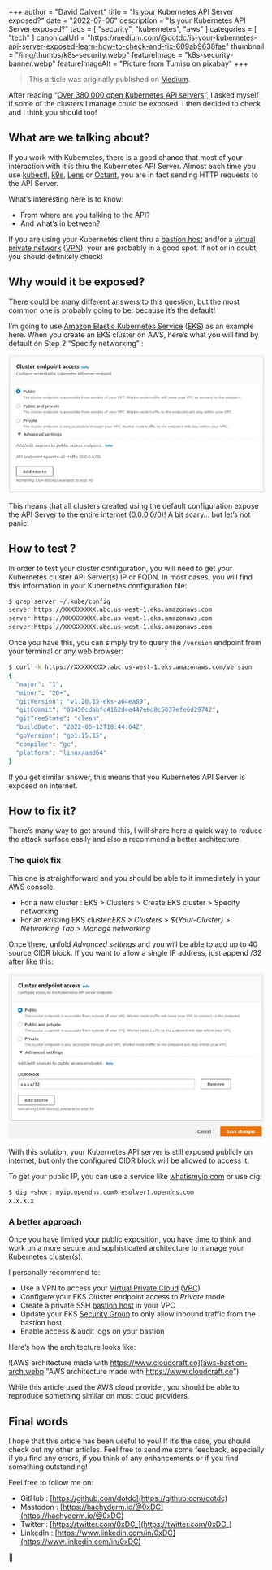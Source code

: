 +++
author = "David Calvert"
title = "Is your Kubernetes API Server exposed?"
date = "2022-07-06"
description = "Is your Kubernetes API Server exposed?"
tags = [
    "security", "kubernetes", "aws"
]
categories = [
    "tech"
]
canonicalUrl = "https://medium.com/@dotdc/is-your-kubernetes-api-server-exposed-learn-how-to-check-and-fix-609ab9638fae"
thumbnail = "/img/thumbs/k8s-security.webp"
featureImage = "k8s-security-banner.webp"
featureImageAlt = "Picture from Tumisu on pixabay"
+++

> This article was originally published on [Medium](https://medium.com/@dotdc/is-your-kubernetes-api-server-exposed-learn-how-to-check-and-fix-609ab9638fae).

After reading “[Over 380 000 open Kubernetes API servers](https://www.shadowserver.org/news/over-380-000-open-kubernetes-api-servers/)”, I asked myself if some of the clusters I manage could be exposed. I then decided to check and I think you should too!

<!--more-->

## What are we talking about?

If you work with Kubernetes, there is a good chance that most of your interaction with it is thru the Kubernetes API Server. Almost each time you use [kubectl](https://kubernetes.io/docs/reference/kubectl/kubectl/), [k9s](https://github.com/derailed/k9s), [Lens](https://github.com/lensapp/lens) or [Octant](https://github.com/vmware-tanzu/octant), you are in fact sending HTTP requests to the API Server.

What’s interesting here is to know:

- From where are you talking to the API?
- And what’s in between?

If you are using your Kubernetes client thru a [bastion host](https://en.wikipedia.org/wiki/Bastion_host) and/or a [virtual private network](https://en.wikipedia.org/wiki/Virtual_private_network) ([VPN](https://en.wikipedia.org/wiki/Virtual_private_network)), your are probably in a good spot. If not or in doubt, you should definitely check!

## Why would it be exposed?

There could be many different answers to this question, but the most common one is probably going to be: because it’s the default!

I’m going to use [Amazon Elastic Kubernetes Service](https://aws.amazon.com/eks/) ([EKS](https://aws.amazon.com/eks/)) as an example here. When you create an EKS cluster on AWS, here’s what you will find by default on Step 2 “Specify networking” :

![Screenshot: AWS Cluster endpoint access](aws-cluster-endpoint.webp "Screenshot: AWS Cluster endpoint access")

This means that all clusters created using the default configuration expose the API Server to the entire internet (0.0.0.0/0)! A bit scary… but let’s not panic!

## How to test ?

In order to test your cluster configuration, you will need to get your Kubernetes cluster API Server(s) IP or FQDN. In most cases, you will find this information in your Kubernetes configuration file:

```bash
$ grep server ~/.kube/config
server:https://XXXXXXXXX.abc.us-west-1.eks.amazonaws.com
server:https://XXXXXXXXX.abc.us-west-1.eks.amazonaws.com
server:https://XXXXXXXXX.abc.us-west-1.eks.amazonaws.com
```

Once you have this, you can simply try to query the `/version` endpoint from your terminal or any web browser:

```bash
$ curl -k https://XXXXXXXXX.abc.us-west-1.eks.amazonaws.com/version
{
  "major": "1",
  "minor": "20+",
  "gitVersion": "v1.20.15-eks-a64ea69",
  "gitCommit": "03450cdabfc4162d4e447e6d8c5037efe6d29742",
  "gitTreeState": "clean",
  "buildDate": "2022-05-12T18:44:04Z",
  "goVersion": "go1.15.15",
  "compiler": "gc",
  "platform": "linux/amd64"
}
```

If you get similar answer, this means that you Kubernetes API Server is exposed on internet.

## How to fix it?

There’s many way to get around this, I will share here a quick way to reduce the attack surface easily and also a recommend a better architecture.

### The quick fix

This one is straightforward and you should be able to  it immediately in your AWS console.

- For a new cluster : EKS > Clusters > Create EKS cluster > Specify networking
- For an existing EKS cluster:*EKS > Clusters > ${Your-Cluster} > Networking Tab > Manage networking*

Once there, unfold *Advanced settings* and you will be able to add up to 40 source CIDR block. If you want to allow a single IP address, just append /32 after like this:

![Screenshot: AWS Cluster endpoint access with CIDR](aws-cluster-endpoint-cidr.webp "Screenshot: AWS Cluster endpoint access with CIDR")

With this solution, your Kubernetes API server is still exposed publicly on internet, but only the configured CIDR block will be allowed to access it.

To get your public IP, you can use a service like [whatismyip.com](https://www.whatismyip.com/) or use dig:

```bash
$ dig +short myip.opendns.com@resolver1.opendns.com
x.x.x.x
```

### A better approach

Once you have limited your public exposition, you have time to think and work on a more secure and sophisticated architecture to manage your Kubernetes cluster(s).

I personally recommend to:

- Use a VPN to access your [Virtual Private Cloud](https://aws.amazon.com/vpc/) ([VPC](https://aws.amazon.com/vpc/))
- Configure your EKS Cluster endpoint access to *Private* mode
- Create a private SSH [bastion host](https://en.wikipedia.org/wiki/Bastion_host) in your VPC
- Update your EKS [Security Group](https://docs.aws.amazon.com/vpc/latest/userguide/VPC_SecurityGroups.html) to only allow inbound traffic from the bastion host
- Enable access & audit logs on your bastion

Here’s how the architecture looks like:

![AWS architecture made with https://www.cloudcraft.co](aws-bastion-arch.webp "AWS architecture made with https://www.cloudcraft.co")

While this article used the AWS cloud provider, you should be able to reproduce something similar on most cloud providers.

## Final words

I hope that this article has been useful to you! If it’s the case, you should check out my other articles. Feel free to send me some feedback, especially if you find any errors, if you think of any enhancements or if you find something outstanding!

Feel free to follow me on:

- GitHub : [https://github.com/dotdc](https://github.com/dotdc)
- Mastodon : [https://hachyderm.io/@0xDC](https://hachyderm.io/@0xDC)
- Twitter : [https://twitter.com/0xDC_](https://twitter.com/0xDC_)
- LinkedIn : [https://www.linkedin.com/in/0xDC](https://www.linkedin.com/in/0xDC)

👋
